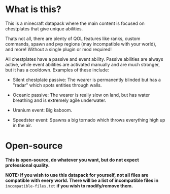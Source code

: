 # What is this?
This is a minecraft datapack where the main content is focused on chestplates that give unique abilities.

Thats not all, there are plenty of QOL features like ranks, custom commands, spawn and pvp regions (may incompatible with your world), and more! Without a single plugin or mod required!

All chestplates have a passive and event ability. Passive abilities are always active, while event abilities are activated manually and are much stronger, but it has a cooldown. Examples of these include:

 * Silent chestplate passive: The wearer is permanently blinded but has a "radar" which spots entities through walls.

 * Oceanic passive: The wearer is really slow on land, but has water breathing and is extremely agile underwater.

 * Uranium event: Big kaboom.

 * Speedster event: Spawns a big tornado which throws everything high up in the air.


# Open-source
**This is open-source, do whatever you want, but do not expect professional quality.**

**NOTE: If you wish to use this datapack for yourself, not all files are compatible with every world. There will be a list of incompatible files in** `incompatible-files.txt` **if you wish to modify/remove them.**

